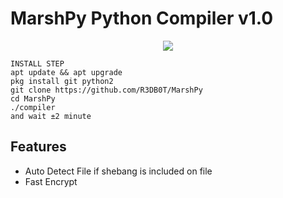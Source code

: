 # MarshPy Python Compiler v1.0
<p align="center"><img src="https://raw.githubusercontent.com/R3DB0T/MarshPy/master/tampilan.jpg"></p>

```
INSTALL STEP
apt update && apt upgrade
pkg install git python2
git clone https://github.com/R3DB0T/MarshPy
cd MarshPy
./compiler
and wait ±2 minute
```
## Features
- Auto Detect File if shebang is included on file
- Fast Encrypt
